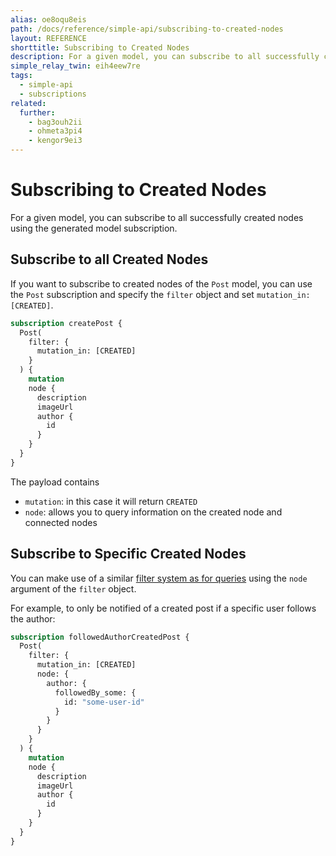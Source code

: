 ```yaml
---
alias: oe8oqu8eis
path: /docs/reference/simple-api/subscribing-to-created-nodes
layout: REFERENCE
shorttitle: Subscribing to Created Nodes
description: For a given model, you can subscribe to all successfully created nodes using the generated model subscription.
simple_relay_twin: eih4eew7re
tags:
  - simple-api
  - subscriptions
related:
  further:
    - bag3ouh2ii
    - ohmeta3pi4
    - kengor9ei3
---
```


# Subscribing to Created Nodes

For a given model, you can subscribe to all successfully created nodes using the generated model subscription.

## Subscribe to all Created Nodes

If you want to subscribe to created nodes of the `Post` model, you can use the `Post` subscription and specify the `filter` object and set `mutation_in: [CREATED]`.

```graphql
subscription createPost {
  Post(
    filter: {
      mutation_in: [CREATED]
    }
  ) {
    mutation
    node {
      description
      imageUrl
      author {
        id
      }
    }
  }
}
```

The payload contains

* `mutation`: in this case it will return `CREATED`
* `node`: allows you to query information on the created node and connected nodes

## Subscribe to Specific Created Nodes

You can make use of a similar [filter system as for queries](!alias-xookaexai0) using the `node` argument of the `filter` object.

For example, to only be notified of a created post if a specific user follows the author:

```graphql
subscription followedAuthorCreatedPost {
  Post(
    filter: {
      mutation_in: [CREATED]
      node: {
        author: {
          followedBy_some: {
            id: "some-user-id"
          }
        }
      }
    }
  ) {
    mutation
    node {
      description
      imageUrl
      author {
        id
      }
    }
  }
}
```
